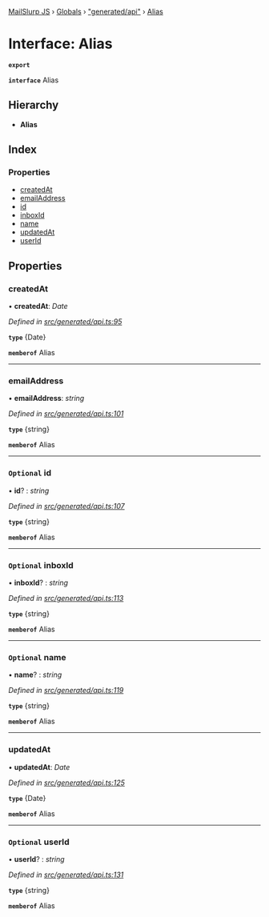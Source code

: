 [MailSlurp JS](../README.md) › [Globals](../globals.md) › ["generated/api"](../modules/_generated_api_.md) › [Alias](_generated_api_.alias.md)

# Interface: Alias

**`export`** 

**`interface`** Alias

## Hierarchy

* **Alias**

## Index

### Properties

* [createdAt](_generated_api_.alias.md#createdat)
* [emailAddress](_generated_api_.alias.md#emailaddress)
* [id](_generated_api_.alias.md#optional-id)
* [inboxId](_generated_api_.alias.md#optional-inboxid)
* [name](_generated_api_.alias.md#optional-name)
* [updatedAt](_generated_api_.alias.md#updatedat)
* [userId](_generated_api_.alias.md#optional-userid)

## Properties

###  createdAt

• **createdAt**: *Date*

*Defined in [src/generated/api.ts:95](https://github.com/mailslurp/mailslurp-client-ts-js/blob/7141c32/src/generated/api.ts#L95)*

**`type`** {Date}

**`memberof`** Alias

___

###  emailAddress

• **emailAddress**: *string*

*Defined in [src/generated/api.ts:101](https://github.com/mailslurp/mailslurp-client-ts-js/blob/7141c32/src/generated/api.ts#L101)*

**`type`** {string}

**`memberof`** Alias

___

### `Optional` id

• **id**? : *string*

*Defined in [src/generated/api.ts:107](https://github.com/mailslurp/mailslurp-client-ts-js/blob/7141c32/src/generated/api.ts#L107)*

**`type`** {string}

**`memberof`** Alias

___

### `Optional` inboxId

• **inboxId**? : *string*

*Defined in [src/generated/api.ts:113](https://github.com/mailslurp/mailslurp-client-ts-js/blob/7141c32/src/generated/api.ts#L113)*

**`type`** {string}

**`memberof`** Alias

___

### `Optional` name

• **name**? : *string*

*Defined in [src/generated/api.ts:119](https://github.com/mailslurp/mailslurp-client-ts-js/blob/7141c32/src/generated/api.ts#L119)*

**`type`** {string}

**`memberof`** Alias

___

###  updatedAt

• **updatedAt**: *Date*

*Defined in [src/generated/api.ts:125](https://github.com/mailslurp/mailslurp-client-ts-js/blob/7141c32/src/generated/api.ts#L125)*

**`type`** {Date}

**`memberof`** Alias

___

### `Optional` userId

• **userId**? : *string*

*Defined in [src/generated/api.ts:131](https://github.com/mailslurp/mailslurp-client-ts-js/blob/7141c32/src/generated/api.ts#L131)*

**`type`** {string}

**`memberof`** Alias
